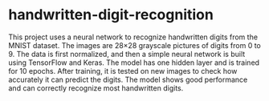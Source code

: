 # handwritten-digit-recognition
This project uses a neural network to recognize handwritten digits from the MNIST dataset. The images are 28×28 grayscale pictures of digits from 0 to 9. The data is first normalized, and then a simple neural network is built using TensorFlow and Keras. The model has one hidden layer and is trained for 10 epochs. After training, it is tested on new images to check how accurately it can predict the digits. The model shows good performance and can correctly recognize most handwritten digits.